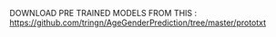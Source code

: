 DOWNLOAD PRE TRAINED MODELS FROM THIS :    https://github.com/tringn/AgeGenderPrediction/tree/master/prototxt
